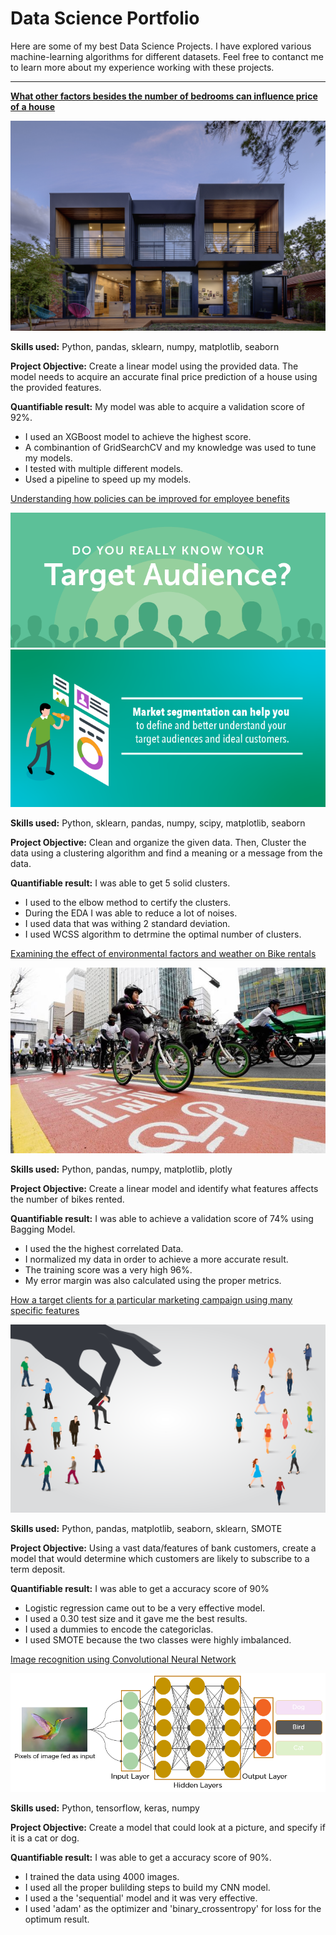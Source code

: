 # Data Science Portfolio

Here are some of my best Data Science Projects. I have explored various machine-learning algorithms for different datasets. Feel free to contanct me to learn more about my experience working with these projects.

***
[**What other factors besides the number of bedrooms can influence price of a house**](https://github.com/mahfuz978/Kaggle-Challenge/blob/main/Final/Mahfuzur_House_Price_Prediction_Project.ipynb)

<img src="images/House_Price_Prediction.jpg?raw=true"/>

**Skills used:** Python, pandas, sklearn, numpy, matplotlib, seaborn

**Project Objective:** Create a linear model using the provided data. The model needs to acquire an accurate final price prediction of a house using the provided features.

**Quantifiable result:** My model was able to acquire a validation score of 92%.
- I used an XGBoost model to achieve the highest score.
- A combinantion of GridSearchCV and my knowledge was used to tune my models.
- I tested with multiple different models.
- Used a pipeline to speed up my models.

[Understanding how policies can be improved for employee benefits](https://github.com/mahfuz978/Mahfuzur-Portfolio/blob/main/Projects/Mahfuzur_K_Means_Project.ipynb)

<img src="images/how-to-find-your-target-audience-header.png?raw=true"/>

<img src="images/Define-and-understand-target-audience.png?raw=true"/>

**Skills used:** Python, sklearn, pandas, numpy, scipy, matplotlib, seaborn

**Project Objective:** Clean and organize the given data. Then, Cluster the data using a clustering algorithm and find a meaning or a message from the data.  

**Quantifiable result:** I was able to get 5 solid clusters.
- I used to the elbow method to certify the clusters.
- During the EDA I was able to reduce a lot of noises.
- I used data that was withing 2 standard deviation.
- I used WCSS algorithm to detrmine the optimal number of clusters.

[Examining the effect of environmental factors and weather on Bike rentals](https://github.com/mahfuz978/Regression-Classification/blob/main/Linear_Regression/Mahfuzur_Rahman_Linear_Regression_Project.ipynb)

<img src="images/seoul-bikes.jpeg?raw=true"/>

**Skills used:** Python, pandas, numpy, matplotlib, plotly

**Project Objective:** Create a linear model and identify what features affects the number of bikes rented.

**Quantifiable result:** I was able to achieve a validation score of 74% using Bagging Model.
- I used the the highest correlated Data.
- I normalized my data in order to achieve a more accurate result.
- The training score was a very high 96%.
- My error margin was also calculated using the proper metrics.

[How a target clients for a particular marketing campaign using many specific features](https://github.com/mahfuz978/Regression-Classification/blob/main/Logistic_Regression/Mahfuzur_Rahman_Logistic_Regression_Project.ipynb)

<img src="images/Classification.png?raw=true"/>

**Skills used:** Python, pandas, matplotlib, seaborn, sklearn, SMOTE

**Project Objective:** Using a vast data/features of bank customers, create a model that would determine which customers are likely to subscribe to a term deposit.

**Quantifiable result:** I was able to get a accuracy score of 90%
- Logistic regression came out to be a very effective model.
- I used a 0.30 test size and it gave me the best results.
- I used a dummies to encode the categoriclas.
- I used SMOTE because the two classes were highly imbalanced.

[Image recognition using Convolutional Neural Network](https://github.com/mahfuz978/Deep-Neural-Network/blob/main/Mahfuzur_Rahman_CNN_project.ipynb)

<img src="images/Convolutional_Neural_Network_to_identify_the_image_of_a_bird.png?raw=true"/>

**Skills used:** Python, tensorflow, keras, numpy

**Project Objective:** Create a model that could look at a picture, and specify if it is a cat or dog.

**Quantifiable result:** I was able to get a accuracy score of 90%.
- I trained the data using 4000 images.
- I used all the proper bulilding steps to build my CNN model.
- I used a the 'sequential' model and it was very effective.
- I used 'adam' as the optimizer and 'binary_crossentropy' for loss for the optimum result.
